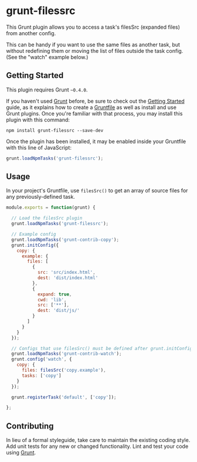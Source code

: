# grunt-filessrc

This Grunt plugin allows you to access a task's filesSrc (expanded files) from another config.

This can be handy if you want to use the same files as another task, but without redefining them or moving the list of files outside the task config. (See the "watch" example below.)

## Getting Started

This plugin requires Grunt `~0.4.0`.

If you haven't used [Grunt](http://gruntjs.com/) before, be sure to check out the [Getting Started](http://gruntjs.com/getting-started) guide, as it explains how to create a [Gruntfile](http://gruntjs.com/sample-gruntfile) as well as install and use Grunt plugins. Once you're familiar with that process, you may install this plugin with this command:

```shell
npm install grunt-filessrc --save-dev
```

Once the plugin has been installed, it may be enabled inside your Gruntfile with this line of JavaScript:

```js
grunt.loadNpmTasks('grunt-filessrc');
```

## Usage

In your project's Gruntfile, use `filesSrc()` to get an array of source files for any previously-defined task.

```js
module.exports = function(grunt) {

  // Load the filesSrc plugin
  grunt.loadNpmTasks('grunt-filessrc');

  // Example config
  grunt.loadNpmTasks('grunt-contrib-copy');
  grunt.initConfig({
    copy: {
      example: {
        files: [
          {
            src: 'src/index.html',
            dest: 'dist/index.html'
          },
          {
            expand: true,
            cwd: 'lib',
            src: ['**'],
            dest: 'dist/js/'
          }
        ]
      }
    }
  });

  // Configs that use filesSrc() must be defined after grunt.initConfig()
  grunt.loadNpmTasks('grunt-contrib-watch');
  grunt.config('watch', {
    copy: {
      files: filesSrc('copy.example'),
      tasks: ['copy']
    }
  });

  grunt.registerTask('default', ['copy']);

};
```

## Contributing

In lieu of a formal styleguide, take care to maintain the existing coding style. Add unit tests for any new or changed functionality. Lint and test your code using [Grunt](http://gruntjs.com/).

